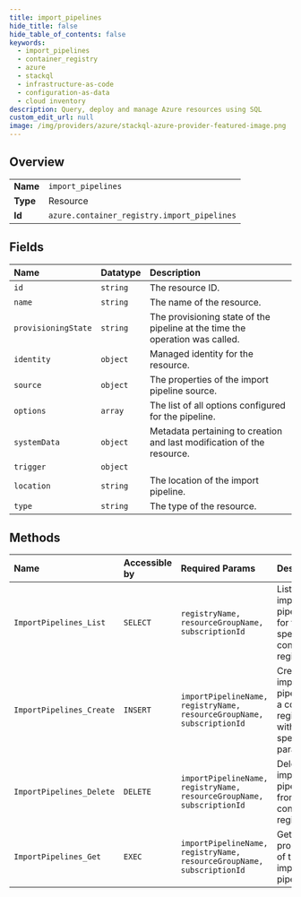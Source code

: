 ```yaml
---
title: import_pipelines
hide_title: false
hide_table_of_contents: false
keywords:
  - import_pipelines
  - container_registry
  - azure    
  - stackql
  - infrastructure-as-code
  - configuration-as-data
  - cloud inventory
description: Query, deploy and manage Azure resources using SQL
custom_edit_url: null
image: /img/providers/azure/stackql-azure-provider-featured-image.png
---
```

  
    

## Overview
<table><tbody>
<tr><td><b>Name</b></td><td><code>import_pipelines</code></td></tr>
<tr><td><b>Type</b></td><td>Resource</td></tr>
<tr><td><b>Id</b></td><td><code>azure.container_registry.import_pipelines</code></td></tr>
</tbody></table>

## Fields
| Name | Datatype | Description |
|:-----|:---------|:------------|
| `id` | `string` | The resource ID. |
| `name` | `string` | The name of the resource. |
| `provisioningState` | `string` | The provisioning state of the pipeline at the time the operation was called. |
| `identity` | `object` | Managed identity for the resource. |
| `source` | `object` | The properties of the import pipeline source. |
| `options` | `array` | The list of all options configured for the pipeline. |
| `systemData` | `object` | Metadata pertaining to creation and last modification of the resource. |
| `trigger` | `object` |  |
| `location` | `string` | The location of the import pipeline. |
| `type` | `string` | The type of the resource. |
## Methods
| Name | Accessible by | Required Params | Description |
|:-----|:--------------|:----------------|:------------|
| `ImportPipelines_List` | `SELECT` | `registryName, resourceGroupName, subscriptionId` | Lists all import pipelines for the specified container registry. |
| `ImportPipelines_Create` | `INSERT` | `importPipelineName, registryName, resourceGroupName, subscriptionId` | Creates an import pipeline for a container registry with the specified parameters. |
| `ImportPipelines_Delete` | `DELETE` | `importPipelineName, registryName, resourceGroupName, subscriptionId` | Deletes an import pipeline from a container registry. |
| `ImportPipelines_Get` | `EXEC` | `importPipelineName, registryName, resourceGroupName, subscriptionId` | Gets the properties of the import pipeline. |
